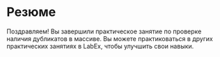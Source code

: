 # Резюме

Поздравляем! Вы завершили практическое занятие по проверке наличия дубликатов в массиве. Вы можете практиковаться в других практических занятиях в LabEx, чтобы улучшить свои навыки.
